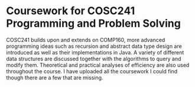 # Coursework for COSC241 Programming and Problem Solving

COSC241 builds upon and extends on COMP160, more advanced programming ideas such as recursion and abstract data type design are introduced as well as their implementations in Java. A variety of different data structures are discussed together with the algorithms to query and modify them. Theoretical and practical analyses of efficiency are also used throughout the course. I have uploaded all the coursework I could find though there are a few that are missing.

